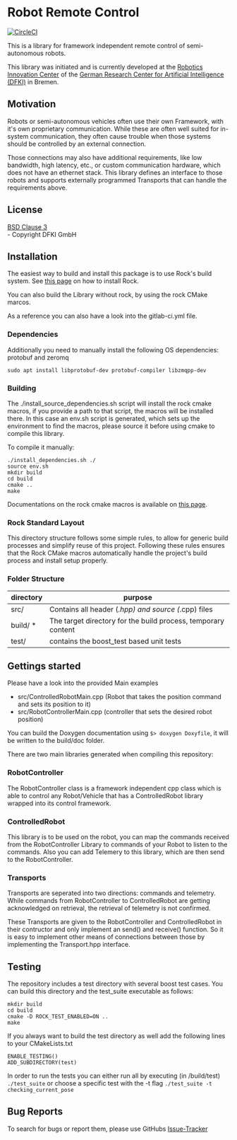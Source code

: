 # Robot Remote Control

[![CircleCI](https://circleci.com/gh/dfki-ric/robot_remote_control.svg?style=svg)](https://circleci.com/gh/dfki-ric/robot_remote_control)

This is a library for framework independent remote control of semi-autonomous robots.

This library was initiated and is currently developed at the
[Robotics Innovation Center](http://robotik.dfki-bremen.de/en/startpage.html) of the
[German Research Center for Artificial Intelligence (DFKI)](http://www.dfki.de) in Bremen.



## Motivation

Robots or semi-autonomous vehicles often use their own Framework, with it's own proprietary communication.
While these are often well suited for in-system communication, they often cause trouble when those systems should be controlled by an external connection.

Those connections may also have additional requirements, like low bandwidth, high latency, etc., or custom communication hardware, which does not have an ethernet stack.
This library defines an interface to those robots and supports externally programmed Transports that can handle the requirements above.


## License

[BSD Clause 3](https://opensource.org/licenses/BSD-3-Clause)<br> - Copyright DFKI GmbH

## Installation

The easiest way to build and install this package is to use Rock's build system.
See [this page](http://rock-robotics.org/documentation/installation.html)
on how to install Rock.

You can also build the Library without rock, by using the rock CMake marcos.

As a reference you can also have a look into the gitlab-ci.yml file.

### Dependencies

Additionally you need to manually install the following OS dependencies: protobuf and zeromq

    sudo apt install libprotobuf-dev protobuf-compiler libzmqpp-dev

### Building

The ./install_source_dependencies.sh script will install the rock cmake macros, if you provide a path to that script, the macros will be installed there.
In this case an env.sh script is generated, which sets up the environment to find the macros, please source it before using cmake to compile this library.

To compile it manually:

    ./install_dependencies.sh ./
    source env.sh
    mkdir build
    cd build
    cmake ..
    make

Documentations on the rock cmake macros is available on [this page](http://rock-robotics.org/documentation/packages/cmake_macros.html).


### Rock Standard Layout

This directory structure follows some simple rules, to allow for generic build
processes and simplify reuse of this project. Following these rules ensures that
the Rock CMake macros automatically handle the project's build process and
install setup properly.

### Folder Structure

| directory         |       purpose                                                        |
| ----------------- | ------------------------------------------------------               |
| src/              | Contains all header (*.hpp) and source (*.cpp) files                     |
| build/ *          | The target directory for the build process, temporary content        |
| test/             | contains the boost_test based unit tests                       |


## Gettings started

Please have a look into the provided Main examples

* src/ControlledRobotMain.cpp (Robot that takes the position command and sets its position to it)
* src/RobotControllerMain.cpp (controller that sets the desired robot position)

You can build the Doxygen documentation using `$> doxygen Doxyfile`, it will be written to the build/doc folder.


There are two main libraries generated when compiling this repository:

### RobotController

The RobotController class is a framework independent cpp class which is able to control any Robot/Vehicle that has a ControlledRobot library wrapped into its control framework.

### ControlledRobot

This library is to be used on the robot, you can map the commands received from the RobotController Library to commands of your Robot to listen to the commands.
Also you can add Telemery to this library, which are then send to the RobotController.


### Transports

Transports are seperated into two directions: commands and telemetry.
While commands from RobotController to ControlledRobot are getting acknowledged on retrieval, the retrieval of telemetry is not confirmed.

These Transports are given to the RobotController and ControlledRobot in their contructor and only implement an send() and receive() function.
So it is easy to implement other means of connections between those by implementing the Transport.hpp interface.


## Testing

The repository includes a test directory with several boost test cases. You can build this directory and the test_suite executable as follows:

    mkdir build
    cd build
    cmake -D ROCK_TEST_ENABLED=ON ..
    make

If you always want to build the test directory as well add the following lines to your CMakeLists.txt

    ENABLE_TESTING()
    ADD_SUBDIRECTORY(test)

In order to run the tests you can either run all by executing (in /build/test) ```./test_suite``` or choose a specific test with the -t flag ```./test_suite -t checking_current_pose```

## Bug Reports

To search for bugs or report them, please use GitHubs [Issue-Tracker](https://github.com/dfki-ric/robot_remote_control/issues)
